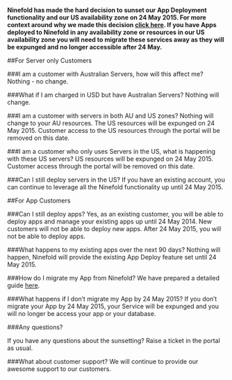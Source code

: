 __Ninefold has made the hard decision to sunset our App Deployment functionality and our US availability zone on 24 May 2015.  For more context around why we made this decision [click here](http://ninefold.com/news/2015/02/17/containers-servers-and-ninefold/).  If you have Apps deployed to Ninefold in any availability zone or resources in our US availability zone you will need to migrate these services away as they will be expunged and no longer accessible after 24 May.__

##For Server only Customers

###I am a customer with Australian Servers, how will this affect me?
Nothing - no change.

###What if I am charged in USD but have Australian Servers?
Nothing will change.

###I am a customer with servers in both AU and US zones?
Nothing will change to your AU resources.  The US resources will be expunged on 24 May 2015. Customer access to the US resources through the portal will be removed on this date.

###I am a customer who only uses Servers in the US, what is happening with these US servers?
US resources will be expunged on 24 May 2015. Customer access through the portal will be removed on this date.

###Can I still deploy servers in the US?
If you have an existing account, you can continue to leverage all the Ninefold functionality up until 24 May 2015.  

##For App Customers

###Can I still deploy apps?
Yes, as an existing customer, you will be able to deploy apps and manage your existing apps up until 24 May 2014. New customers will not be able to deploy new apps. After 24 May 2015, you will not be able to deploy apps.
 
###What happens to my existing apps over the next 90 days?
Nothing will happen, Ninefold will provide the existing App Deploy feature set until 24 May 2015.

###How do I migrate my App from Ninefold?
We have prepared a detailed guide [here](http://help.ninefold.com/apps/how_to_migrate_your_rails_app_off_of_ninefold/).

###What happens if I don’t migrate my App by 24 May 2015?
If you don’t migrate your App by 24 May 2015, your Service will be expunged and you will no longer be access your app or your database. 

###Any questions?

If you have any questions about the sunsetting?
Raise a ticket in the portal as usual.

###What about customer support?
We will continue to provide our awesome support to our customers.